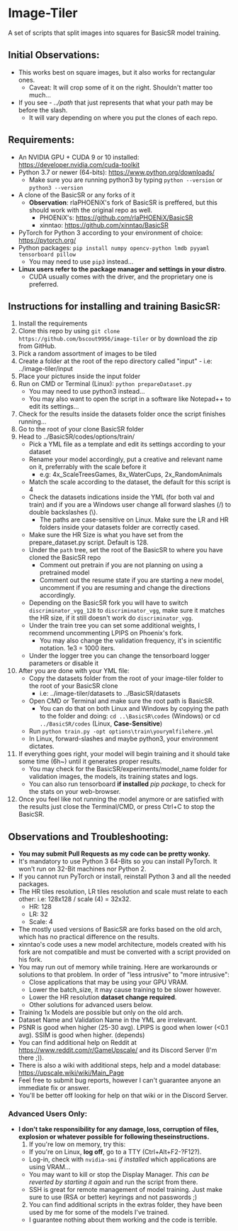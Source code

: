 # Image-Tiler
A set of scripts that split images into squares for BasicSR model training.

## Initial Observations:
  - This works best on square images, but it also works for rectangular ones.
    - Caveat: It will crop some of it on the right. Shouldn't matter too much...
  - If you see *- ../path* that just represents that what your path may be before the slash. 
    - It will vary depending on where you put the clones of each repo.

## Requirements:
  - An NVIDIA GPU + CUDA 9 or 10 installed: https://developer.nvidia.com/cuda-toolkit
  - Python 3.7 or newer (64-bits): https://www.python.org/downloads/
    - Make sure you are running python3 by typing `python --version` or `python3 --version`
  - A clone of the BasicSR or any forks of it
    - **Observation**: rlaPHOENiX's fork of BasicSR is preffered, but this should work with the original repo as well.
      - PHOENiX's: https://github.com/rlaPHOENiX/BasicSR
      - xinntao: https://github.com/xinntao/BasicSR
  - PyTorch for Python 3 according to your environment of choice: https://pytorch.org/
  - Python packages: `pip install numpy opencv-python lmdb pyyaml tensorboard pillow` 
    - You may need to use `pip3` instead...
  - **Linux users refer to the package manager and settings in your distro**.
    - CUDA usually comes with the driver, and the proprietary one is preferred.
  
## Instructions for installing and training BasicSR:
  1. Install the requirements
  2. Clone this repo by using `git clone https://github.com/bscout9956/image-tiler` or by download the zip from GitHub.
  3. Pick a random assortment of images to be tiled
  4. Create a folder at the root of the repo directory called "input"
    - i.e: ../image-tiler/input
  5. Place your pictures inside the input folder
  6. Run on CMD or Terminal (Linux):
    `python prepareDataset.py`
      - You may need to use python3 instead...
      - You may also want to open the script in a software like Notepad++ to edit its settings...
  7. Check for the results inside the datasets folder once the script finishes running...
  8. Go to the root of your clone BasicSR folder
  9. Head to ../BasicSR/codes/options/train/
      - Pick a YML file as a template and edit its settings according to your dataset
      - Rename your model accordingly, put a creative and relevant name on it, preferrably with the scale before it
        - e.g: 4x_ScaleTreesGames, 8x_WaterCups, 2x_RandomAnimals
      - Match the scale according to the dataset, the default for this script is 4
      - Check the datasets indications inside the YML (for both val and train) and if you are a Windows user change all forward slashes (/) to double backslashes (\\).
        - The paths are case-sensitive on Linux. Make sure the LR and HR folders inside your datasets folder are correctly cased.
      - Make sure the HR Size is what you have set from the prepare_dataset.py script. Default is 128.
      - Under the `path` tree, set the root of the BasicSR to where you have cloned the BasicSR repo
        - Comment out pretrain if you are not planning on using a pretrained model
        - Comment out the resume state if you are starting a new model, uncomment if you are resuming and change the directions accordingly.
      - Depending on the BasicSR fork you will have to switch `discriminator_vgg_128` to `discriminator_vgg`, make sure it matches the HR size, if it still doesn't work do `discriminator_vgg`.
      - Under the train tree you can set some additional weights, I recommend uncommenting LPIPS on Phoenix's fork.
        - You may also change the validation frequency, it's in scientific notation. 1e3 = 1000 iters.
      - Under the logger tree you can change the tensorboard logger parameters or disable it
  10. After you are done with your YML file: 
      - Copy the datasets folder from the root of your image-tiler folder to the root of your BasicSR clone
        - i.e: ../image-tiler/datasets to ../BasicSR/datasets
      - Open CMD or Terminal and make sure the root path is BasicSR.  
        - You can do that on both Linux and Windows by copying the path to the folder and doing:
          `cd ..\BasicSR\codes` (Windows) or cd `../BasicSR/codes` (Linux, **Case-Sensitive**)
      - Run `python train.py -opt options\train\yourymlfilehere.yml`
      - In Linux, forward-slashes and maybe python3, your environment dictates.
  11. If everything goes right, your model will begin training and it should take some time (6h~) until it generates proper results.
      - You may check for the BasicSR/experiments/model_name folder for validation images, the models, its training states and logs.
      - You can also run tensorboard **if installed** *pip package*, to check for the stats on your web-browser.
  11. Once you feel like not running the model anymore or are satisfied with the results just close the Terminal/CMD, or press Ctrl+C to stop the BasicSR.
  
## Observations and Troubleshooting:
  - **You may submit Pull Requests as my code can be pretty wonky.**
  - It's mandatory to use Python 3 64-Bits so you can install PyTorch. It won't run on 32-Bit machines nor Python 2.
  - If you cannot run PyTorch or install, reinstall Python 3 and all the needed packages.
  - The HR tiles resolution, LR tiles resolution and scale must relate to each other:
    i.e: 128x128 / scale (4) = 32x32.
      - HR: 128
      - LR: 32
      - Scale: 4
  - The mostly used versions of BasicSR are forks based on the old arch, which has no practical difference on the results.
  - xinntao's code uses a new model architecture, models created with his fork are not compatible and must be converted with a script provided on his fork.
  - You may run out of memory while training. Here are workarounds or solutions to that problem. In order of "less intrusive" to "more intrusive": 
    - Close applications that may be using your GPU VRAM.
    - Lower the batch_size, it may cause training to be slower however.
    - Lower the HR resolution **dataset change required**.
    - Other solutions for advanced users below.    
  - Training 1x Models are possible but only on the old arch.
  - Dataset Name and Validation Name in the YML are irrelevant.
  - PSNR is good when higher (25-30 avg). LPIPS is good when lower (<0.1 avg). SSIM is good when higher. (depends) 
  - You can find additional help on Reddit at https://www.reddit.com/r/GameUpscale/ and its Discord Server (I'm there ;)).
  - There is also a wiki with additional steps, help and a model database: https://upscale.wiki/wiki/Main_Page
  - Feel free to submit bug reports, however I can't guarantee anyone an immediate fix or answer.
  - You'll be better off looking for help on that wiki or in the Discord Server. 
  ### Advanced Users Only:
  - **I don't take responsibility for any damage, loss, corruption of files, explosion or whatever possible for following theseinstructions.**
    1. If you're low on memory, try this:
      - If you're on Linux, **log off**, go to a TTY (Ctrl+Alt+F2-?F12?). 
      - Log-in, check with `nvidia-smi` *if installed* which applications are using VRAM... 
      - You may want to kill or stop the Display Manager. *This can be reverted by starting it again* and run the script from there.
      - SSH is great for remote management of model training. Just make sure to use (RSA or better) keyrings and not passwords ;)
    2. You can find additional scripts in the extras folder, they have been used by me for some of the models I've trained.
      - I guarantee nothing about them working and the code is terrible.
